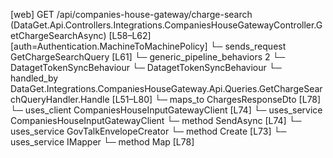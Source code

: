 [web] GET /api/companies-house-gateway/charge-search  (DataGet.Api.Controllers.Integrations.CompaniesHouseGatewayController.GetChargeSearchAsync)  [L58–L62] [auth=Authentication.MachineToMachinePolicy]
  └─ sends_request GetChargeSearchQuery [L61]
    └─ generic_pipeline_behaviors 2
      └─ DatagetTokenSyncBehaviour
      └─ DatagetTokenSyncBehaviour
    └─ handled_by DataGet.Integrations.CompaniesHouseGateway.Api.Queries.GetChargeSearchQueryHandler.Handle [L51–L80]
      └─ maps_to ChargesResponseDto [L78]
      └─ uses_client CompaniesHouseInputGatewayClient [L74]
      └─ uses_service CompaniesHouseInputGatewayClient
        └─ method SendAsync [L74]
      └─ uses_service GovTalkEnvelopeCreator
        └─ method Create [L73]
      └─ uses_service IMapper
        └─ method Map [L78]

